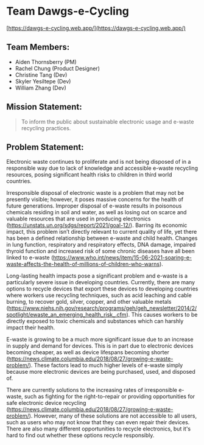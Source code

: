 # Team Dawgs-e-Cycling

[https://dawgs-e-cycling.web.app/](https://dawgs-e-cycling.web.app/)

## Team Members:
 - Aiden Thornsberry (PM)
 - Rachel Chung (Product Designer)
 - Christine Tang (Dev)
 - Skyler Yesiltepe (Dev)
 - William Zhang (Dev)
 
## Mission Statement:
>To inform the public about sustainable electronic usage and e-waste recycling practices.
 
## Problem Statement:
Electronic waste continues to proliferate and is not being disposed of in a responsible way due to lack of knowledge and accessible e-waste recycling resources, posing significant health risks to children in third world countries.

Irresponsible disposal of electronic waste is a problem that may not be presently visible; however, it poses massive concerns for the health of future generations. Improper disposal of e-waste results in poisonous chemicals residing in soil and water, as well as losing out on scarce and valuable resources that are used in producing electronics (https://unstats.un.org/sdgs/report/2021/goal-12/). Barring its economic impact, this problem isn’t directly relevant to current quality of life, yet there has been a defined relationship between e-waste and child health. Changes in lung function, respiratory and respiratory effects, DNA damage, impaired thyroid function and increased risk of some chronic diseases have all been linked to e-waste (https://www.who.int/news/item/15-06-2021-soaring-e-waste-affects-the-health-of-millions-of-children-who-warns).

Long-lasting health impacts pose a significant problem and e-waste is a particularly severe issue in developing countries. Currently, there are many options to recycle devices that export these devices to developing countries where workers use recycling techniques, such as acid leaching and cable burning, to recover gold, silver, copper, and other valuable metals (https://www.niehs.nih.gov/research/programs/geh/geh_newsletter/2014/2/spotlight/ewaste_an_emerging_health_risk_.cfm). This causes workers to be directly exposed to toxic chemicals and substances which can harshly impact their health.

E-waste is growing to be a much more significant issue due to an increase in supply and demand for devices. This is in part due to electronic devices becoming cheaper, as well as device lifespans becoming shorter (https://news.climate.columbia.edu/2018/08/27/growing-e-waste-problem/). These factors lead to much higher levels of e-waste simply because more electronic devices are being purchased, used, and disposed of.

There are currently solutions to the increasing rates of irresponsible e-waste, such as fighting for the right-to-repair or providing opportunities for safe electronic device recycling (https://news.climate.columbia.edu/2018/08/27/growing-e-waste-problem/). However, many of these solutions are not accessible to all users, such as users who may not know that they can even repair their devices. There are also many different opportunities to recycle electronics, but it's hard to find out whether these options recycle responsibly.
